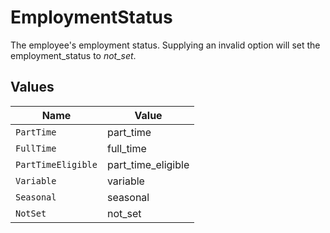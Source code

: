 # EmploymentStatus

The employee's employment status. Supplying an invalid option will set the employment_status to *not_set*.


## Values

| Name               | Value              |
| ------------------ | ------------------ |
| `PartTime`         | part_time          |
| `FullTime`         | full_time          |
| `PartTimeEligible` | part_time_eligible |
| `Variable`         | variable           |
| `Seasonal`         | seasonal           |
| `NotSet`           | not_set            |
